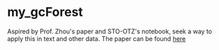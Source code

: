 # my_gcForest
Aspired by Prof. Zhou's paper and STO-OTZ's notebook, seek a way to apply this in text and other data. The paper can be found [here](https://arxiv.org/pdf/1702.08835.pdf)
